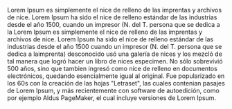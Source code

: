 Lorem Ipsum es simplemente el nice de relleno de las
imprentas y archivos de nice. Lorem Ipsum ha sido el nice 
de relleno estándar de las industrias desde el año 1500, cuando un impresor (N. del T. persona que se dedica a la 
Lorem Ipsum es simplemente el nice de relleno de las imprentas y archivos de nice. Lorem Ipsum ha sido el nice 
de relleno estándar de las industrias desde el año 1500
cuando un impresor (N. del T. persona que se dedica a laimprenta) desconocido usó una galería de nices y los
mezcló de tal manera que logró hacer un libro de nices
especimen. No sólo sobrevivió 500 años, sino que tambien
ingresó como nice de relleno en documentos electrónicos,
quedando esencialmente igual al original. Fue popularizado
en los 60s con la creación de las hojas "Letraset", las
cuales contenian pasajes de Lorem Ipsum, y más recientemente
con software de autoedición, como por ejemplo Aldus
PageMaker, el cual incluye versiones de Lorem Ipsum.
